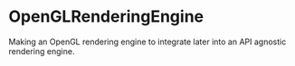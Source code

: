 # OpenGLRenderingEngine
Making an OpenGL rendering engine to integrate later into an API agnostic rendering engine.
